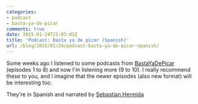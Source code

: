 ```yaml
---
categories:
- podcast
- basta-ya-de-picar
comments: true
date: 2015-01-24T21:03:03Z
title: 'Podcast: Basta ya de picar (Spanish)'
url: /blog/2015/01/24/podcast-basta-ya-de-picar-spanish/
---
```


Some weeks ago I listened to some podcasts from [BastaYaDePicar](http://www.bastayadepicar.com) (episodes 1 to 8) and now I'm listening more (9 to 10). I really recommend these to you, and I imagine that the newer episodes (also new format) will be interesting too.

They're in Spanish and narrated by [Sebastian Hermida](https://twitter.com/sbastn)
